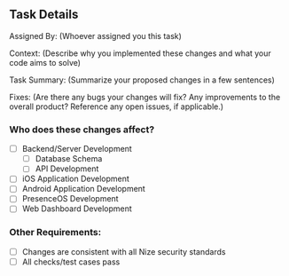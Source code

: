 ## Task Details

Assigned By: (Whoever assigned you this task)

Context: (Describe why you implemented these changes and what your code aims to solve)

Task Summary: (Summarize your proposed changes in a few sentences)

Fixes: (Are there any bugs your changes will fix? Any improvements to the overall product? Reference any open issues, if applicable.)

### Who does these changes affect?

- [ ] Backend/Server Development
  - [ ] Database Schema
  - [ ] API Development
- [ ] iOS Application Development
- [ ] Android Application Development
- [ ] PresenceOS Development
- [ ] Web Dashboard Development

### Other Requirements:
- [ ] Changes are consistent with all Nize security standards
- [ ] All checks/test cases pass
